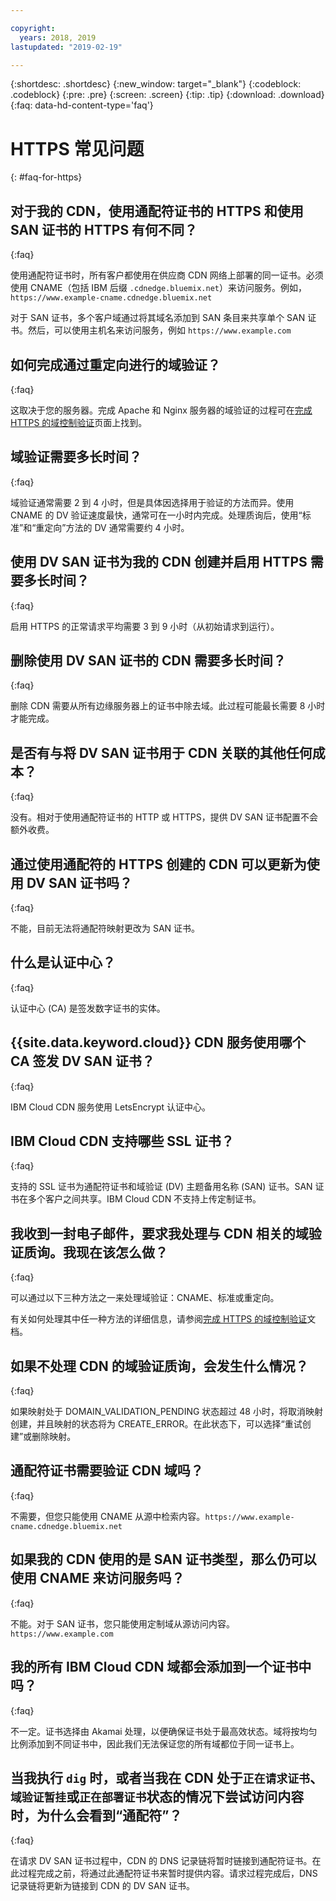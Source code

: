```yaml
---

copyright:
  years: 2018, 2019
lastupdated: "2019-02-19"

---
```


{:shortdesc: .shortdesc}
{:new_window: target="_blank"}
{:codeblock: .codeblock}
{:pre: .pre}
{:screen: .screen}
{:tip: .tip}
{:download: .download}
{:faq: data-hd-content-type='faq'}

# HTTPS 常见问题
{: #faq-for-https}

## 对于我的 CDN，使用通配符证书的 HTTPS 和使用 SAN 证书的 HTTPS 有何不同？
{:faq}

使用通配符证书时，所有客户都使用在供应商 CDN 网络上部署的同一证书。必须使用 CNAME（包括 IBM 后缀 `.cdnedge.bluemix.net`）来访问服务。例如，`https://www.example-cname.cdnedge.bluemix.net`

对于 SAN 证书，多个客户域通过将其域名添加到 SAN 条目来共享单个 SAN 证书。然后，可以使用主机名来访问服务，例如 `https://www.example.com`

## 如何完成通过重定向进行的域验证？
{:faq}

这取决于您的服务器。完成 Apache 和 Nginx 服务器的域验证的过程可在[完成 HTTPS 的域控制验证](/docs/infrastructure/CDN/how-to-https.html#redirect)页面上找到。

## 域验证需要多长时间？
{:faq}

域验证通常需要 2 到 4 小时，但是具体因选择用于验证的方法而异。使用 CNAME 的 DV 验证速度最快，通常可在一小时内完成。处理质询后，使用“标准”和“重定向”方法的 DV 通常需要约 4 小时。

## 使用 DV SAN 证书为我的 CDN 创建并启用 HTTPS 需要多长时间？
{:faq}

启用 HTTPS 的正常请求平均需要 3 到 9 小时（从初始请求到运行）。

## 删除使用 DV SAN 证书的 CDN 需要多长时间？
{:faq}

删除 CDN 需要从所有边缘服务器上的证书中除去域。此过程可能最长需要 8 小时才能完成。

## 是否有与将 DV SAN 证书用于 CDN 关联的其他任何成本？
{:faq}

没有。相对于使用通配符证书的 HTTP 或 HTTPS，提供 DV SAN 证书配置不会额外收费。

## 通过使用通配符的 HTTPS 创建的 CDN 可以更新为使用 DV SAN 证书吗？
{:faq}

不能，目前无法将通配符映射更改为 SAN 证书。

## 什么是认证中心？
{:faq}

认证中心 (CA) 是签发数字证书的实体。

## {{site.data.keyword.cloud}} CDN 服务使用哪个 CA 签发 DV SAN 证书？
{:faq}

IBM Cloud CDN 服务使用 LetsEncrypt 认证中心。

## IBM Cloud CDN 支持哪些 SSL 证书？
{:faq}

支持的 SSL 证书为通配符证书和域验证 (DV) 主题备用名称 (SAN) 证书。SAN 证书在多个客户之间共享。IBM Cloud CDN 不支持上传定制证书。

## 我收到一封电子邮件，要求我处理与 CDN 相关的域验证质询。我现在该怎么做？
{:faq}

可以通过以下三种方法之一来处理域验证：CNAME、标准或重定向。

有关如何处理其中任一种方法的详细信息，请参阅[完成 HTTPS 的域控制验证](/docs/infrastructure/CDN?topic=CDN-initial-steps-to-domain-control-validation)文档。

## 如果不处理 CDN 的域验证质询，会发生什么情况？
{:faq}

如果映射处于 DOMAIN_VALIDATION_PENDING 状态超过 48 小时，将取消映射创建，并且映射的状态将为 CREATE_ERROR。在此状态下，可以选择“重试创建”或删除映射。

## 通配符证书需要验证 CDN 域吗？
{:faq}

不需要，但您只能使用 CNAME 从源中检索内容。`https://www.example-cname.cdnedge.bluemix.net`

## 如果我的 CDN 使用的是 SAN 证书类型，那么仍可以使用 CNAME 来访问服务吗？
{:faq}

不能。对于 SAN 证书，您只能使用定制域从源访问内容。`https://www.example.com`

## 我的所有 IBM Cloud CDN 域都会添加到一个证书中吗？
{:faq}

不一定。证书选择由 Akamai 处理，以便确保证书处于最高效状态。域将按均匀比例添加到不同证书中，因此我们无法保证您的所有域都位于同一证书上。

## 当我执行 `dig` 时，或者当我在 CDN 处于`正在请求证书`、`域验证暂挂`或`正在部署证书`状态的情况下尝试访问内容时，为什么会看到“通配符”？
{:faq}

在请求 DV SAN 证书过程中，CDN 的 DNS 记录链将暂时链接到通配符证书。在此过程完成之前，将通过此通配符证书来暂时提供内容。请求过程完成后，DNS 记录链将更新为链接到 CDN 的 DV SAN 证书。
